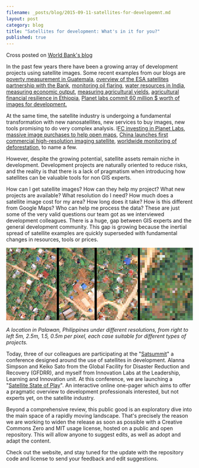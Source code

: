 ```yaml
---
filename: _posts/blog/2015-09-11-satellites-for-developemnt.md
layout: post
category: blog
title: "Satellites for development: What's in it for you?"
published: true
---
```


Cross posted on [World Bank's blog](https://blogs.worldbank.org/voices/satellites-development-what-it-you-0 "Permalink to Satellites for development: What's in it for you?")

In the past few years there have been a growing array of development projects using satellite images. Some recent examples from our blogs are [poverty measurement in Guatemala][1], [overview of the ESA satellites partnership with the Bank][2], [monitoring oil flaring][2], [water resources in India][3], [measuring economic output][4], [measuring agricultural yields][5], [agricultural financial resilience in Ethiopia][6], [Planet labs commit 60 million $ worth of images for development.][7]  

At the same time, the satellite industry is undergoing a fundamental transformation with new nanosatellites, new services to buy images, new tools promising to do very complex analysis. I[FC investing in Planet Labs][8], [massive image purchases to help open maps][9], [China launches first commercial high-resolution imaging satellite][10], [worldwide monitoring of deforestation][11], to name a few.       

However, despite the growing potential, satellite assets remain niche in development. Development projects are naturally oriented to reduce risks, and the reality is that there is a lack of pragmatism when introducing how satellites can be valuable tools for non GIS experts.  

How can I get satellite images? How can they help my project? What new projects are available? What resolution do I need? How much does a satellite image cost for my area? How long does it take? How is this different from Google Maps? Who can help me process the data? These are just some of the very valid questions our team got as we interviewed development colleagues. There is a huge, gap between GIS experts and the general development community. This gap is growing because the inertial spread of satellite examples are quickly superseded with fundamental changes in resources, tools or prices.

![satellite images of a location in the Philippines][12]

_A location in Palawan, Philippines under different resolutions, from right to left 5m, 2.5m, 1.5, 0.5m per pixel, each case suitable for different types of projects._


Today, three of our colleagues are participating at the "[Satsummit][13]" a conference designed around the use of satellites in development. Alanna Simpson and Keiko Sato from the Global Facility for Disaster Reduction and Recovery (GFDRR), and myself from Innovation Labs at the Leadership, Learning and Innovation unit. At this conference, we are launching a "[Satellite State of Play][14]".  An interactive online one-pager which aims to offer a pragmatic overview to development professionals interested, but not experts yet, on the satellite industry.  

Beyond a comprehensive review, this public good is an exploratory dive into the main space of a rapidly moving landscape. That's precisely the reason we are working to widen the release as soon as possible with a Creative Commons Zero and MIT usage license, hosted on a public and open repository. This will allow anyone to suggest edits, as well as adopt and adapt the content.  

Check out the website, and stay tuned for the update with the repository code and license to send your feedback and edit suggestions.



[1]: http://documents.worldbank.org/curated/en/2015/06/24687045/estimating-local-poverty-measures-using-satellite-images-pilot-application-central-america
[2]: http://www.worldbank.org/en/news/feature/2013/08/20/earth-observation-for-development-success-stories
[3]: http://water.worldbank.org/node/83985
[4]: http://blogs.worldbank.org/opendata/data-lab-link-roundup-data-impacts-satellite-economics-bitsquatting-favorite-number-giving-trees
[5]: http://blogs.worldbank.org/impactevaluations/measuring-yields-space
[6]: http://blogs.worldbank.org/ic4d/using-satellite-technologies-protect-african-farmers-climate-shocks
[7]: http://www.prnewswire.com/news-releases/planet-labs-commits-60-million-in-geospatial-imagery-to-global-community-300150027.html
[8]: http://ifcextapps.ifc.org/ifcext%5CPressroom%5CIFCPressRoom.nsf%5C0%5C74AF6601CDB3D8B485257E260063B42D
[9]: https://www.mapbox.com/blog/millions-of-high-res-imagery/
[10]: http://spacenews.com/china-launches-high-resolution-commercial-imaging-satellite/
[11]: http://www.globalforestwatch.org/
[12]: /media/satellite.jpg "Satellite image"
[13]: https://satsummit.io/
[14]: http://satsummit.github.io/landscape/
